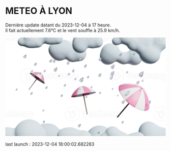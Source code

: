 # METEO À LYON

Dernière update datant du 2023-12-04 à 17 heure.  
Il fait actuellement 7.6°C et le vent souffle à 25.9 km/h.      

![](./.github/rain.png)

last launch : 2023-12-04 18:00:02.682283
